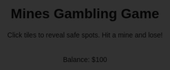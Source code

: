 <!DOCTYPE html>
<html lang="en">
<head>
    <meta charset="UTF-8">
    <meta name="viewport" content="width=device-width, initial-scale=1.0">
    <title>Mines Gambling Game</title>
    <style>
        body { font-family: Arial, sans-serif; text-align: center; }
        .grid { display: grid; grid-template-columns: repeat(5, 60px); gap: 5px; justify-content: center; margin-top: 20px; }
        .cell { width: 60px; height: 60px; background: #ccc; display: flex; align-items: center; justify-content: center; font-size: 24px; cursor: pointer; border: 2px solid #444; }
        .cell.revealed { background: lightgreen; cursor: default; }
        .cell.mine { background: red; }
        .hidden { display: none; }
        .end-screen { position: fixed; top: 0; left: 0; width: 100%; height: 100%; background: rgba(0, 0, 0, 0.8); color: white; display: flex; flex-direction: column; align-items: center; justify-content: center; }
    </style>
</head>
<body>
    <h1>Mines Gambling Game</h1>
    <p>Click tiles to reveal safe spots. Hit a mine and lose!</p>
    <div class="grid" id="grid"></div>
    <p id="status">Balance: $100</p>
    <div id="endScreen" class="end-screen hidden">
        <h2 id="endMessage"></h2>
    </div>
    <script>
        const gridSize = 5;
        let balance = 100;
        let mineIndex;
        let revealedCells = 0;

        // Generate a mine in the grid
        function generateMine() {
            mineIndex = Math.floor(Math.random() * (gridSize * gridSize));
        }

        // Create the grid of cells
        function createGrid() {
            const grid = document.getElementById("grid");
            grid.innerHTML = ""; // Clear any previous grid
            for (let i = 0; i < gridSize * gridSize; i++) {
                const cell = document.createElement("div");
                cell.classList.add("cell");
                cell.dataset.index = i;
                cell.addEventListener("click", () => revealCell(i));
                grid.appendChild(cell);
            }
        }

        // Reveal a cell when clicked
        function revealCell(index) {
            const cell = document.querySelector(`.cell[data-index='${index}']`);
            if (!cell || cell.classList.contains("revealed")) return;

            if (index === mineIndex) {
                cell.classList.add("mine");
                cell.innerHTML = "💣";
                balance = Math.floor(balance / 2); // Half the balance if hit a mine
                document.getElementById("status").innerText = `You hit the mine! Balance: $${balance}`;
                checkEndGame();
            } else {
                cell.classList.add("revealed");
                cell.innerHTML = "💎"; // Safe spot
                revealedCells++;
                balance += 5; // Increase balance for safe picks
                document.getElementById("status").innerText = `Balance: $${balance}`;
                checkVictory();
            }
        }

        // Check if the player won by revealing all safe cells
        function checkVictory() {
            if (revealedCells === gridSize * gridSize - 1) {
                document.getElementById("endMessage").innerText = "Lucky Pick!";
                document.getElementById("endScreen").classList.remove("hidden");
            }
        }

        // Check if the game should end due to win/loss conditions
        function checkEndGame() {
            if (balance <= 0) {
                document.getElementById("endMessage").innerText = "Game Over! You're out of money!";
                document.getElementById("endScreen").classList.remove("hidden");
            } else if (balance >= 1000) {
                document.getElementById("endMessage").innerText = "99% of gamblers quit before winning!";
                document.getElementById("endScreen").classList.remove("hidden");
            }
        }

        // Initialize the game
        generateMine(); // Generate the mine at the start
        createGrid(); // Create the grid of cells
    </script>
</body>
</html>
